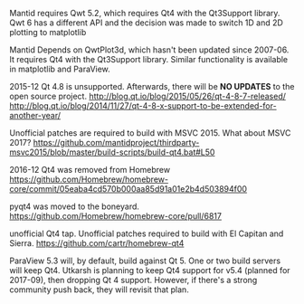 Mantid requires Qwt 5.2, which requires Qt4 with the Qt3Support
library. Qwt 6 has a different API and the decision was made to switch
1D and 2D plotting to matplotlib

Mantid Depends on QwtPlot3d, which hasn't been updated since
2007-06. It requires Qt4 with the Qt3Support library. Similar
functionality is available in matplotlib and ParaView.

2015-12 Qt 4.8 is unsupported. Afterwards, there will be
**NO UPDATES** to the open source project.
http://blog.qt.io/blog/2015/05/26/qt-4-8-7-released/
http://blog.qt.io/blog/2014/11/27/qt-4-8-x-support-to-be-extended-for-another-year/

Unofficial patches are required to build with MSVC 2015. What about
MSVC 2017?
https://github.com/mantidproject/thirdparty-msvc2015/blob/master/build-scripts/build-qt4.bat#L50

2016-12 Qt4 was removed from Homebrew
https://github.com/Homebrew/homebrew-core/commit/05eaba4cd570b000aa85d91a01e2b4d503894f00

pyqt4 was moved to the boneyard.
https://github.com/Homebrew/homebrew-core/pull/6817

unofficial Qt4 tap. Unofficial patches required to build with El
Capitan and Sierra.  https://github.com/cartr/homebrew-qt4

ParaView 5.3 will, by default, build against Qt 5. One or two build
servers will keep Qt4.  Utkarsh is planning to keep Qt4 support for
v5.4 (planned for 2017-09), then dropping Qt 4 support.  However, if
there's a strong community push back, they will revisit that plan.
